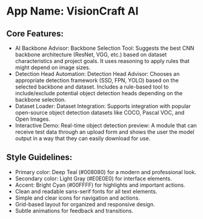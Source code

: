 # **App Name**: VisionCraft AI

## Core Features:

- AI Backbone Advisor: Backbone Selection Tool: Suggests the best CNN backbone architecture (ResNet, VGG, etc.) based on dataset characteristics and project goals. It uses reasoning to apply rules that might depend on image sizes.
- Detection Head Automation: Detection Head Advisor: Chooses an appropriate detection framework (SSD, FPN, YOLO) based on the selected backbone and dataset. Includes a rule-based tool to include/exclude potential object detection heads depending on the backbone selection.
- Dataset Loader: Dataset Integration: Supports integration with popular open-source object detection datasets like COCO, Pascal VOC, and Open Images.
- Interactive Demo: Real-time object detection preview: A module that can receive test data through an upload form and shows the user the model output in a way that they can easily download for use.

## Style Guidelines:

- Primary color: Deep Teal (#008080) for a modern and professional look.
- Secondary color: Light Gray (#E0E0E0) for interface elements.
- Accent: Bright Cyan (#00FFFF) for highlights and important actions.
- Clean and readable sans-serif fonts for all text elements.
- Simple and clear icons for navigation and actions.
- Grid-based layout for organized and responsive design.
- Subtle animations for feedback and transitions.